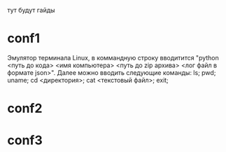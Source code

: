 тут будут гайды
# conf1
Эмулятор терминала Linux, в коммандную строку вводитится "python <путь до кода> <имя компьютера> <путь до zip архива> <лог файл в формате json>".
Далее можно вводить следующие команды:
  ls;
  pwd;
  uname;
  cd <директория>;
  cat <текстовый файл>;
  exit;
# conf2
# conf3
